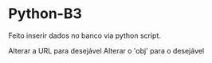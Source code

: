 # Python-B3

Feito inserir dados no banco via python script.

Alterar a URL para desejável
Alterar o 'obj' para o desejável
